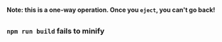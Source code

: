# 



## 



### 
###
### 
### 

**Note: this is a one-way operation. Once you `eject`, you can't go back!**
## 
###
###
###
###
### `npm run build` fails to minify
